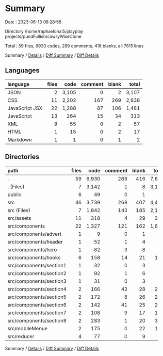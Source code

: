 # Summary

Date : 2023-06-13 08:28:58

Directory /home/raphaelohai5/playplay projects/pundFullish/cowryWiseClone

Total : 59 files,  6930 codes, 269 comments, 416 blanks, all 7615 lines

Summary / [Details](details.md) / [Diff Summary](diff.md) / [Diff Details](diff-details.md)

## Languages
| language | files | code | comment | blank | total |
| :--- | ---: | ---: | ---: | ---: | ---: |
| JSON | 2 | 3,105 | 0 | 2 | 3,107 |
| CSS | 11 | 2,202 | 167 | 269 | 2,638 |
| JavaScript JSX | 22 | 1,288 | 87 | 106 | 1,481 |
| JavaScript | 13 | 264 | 15 | 34 | 313 |
| XML | 9 | 55 | 0 | 2 | 57 |
| HTML | 1 | 15 | 0 | 2 | 17 |
| Markdown | 1 | 1 | 0 | 1 | 2 |

## Directories
| path | files | code | comment | blank | total |
| :--- | ---: | ---: | ---: | ---: | ---: |
| . | 59 | 6,930 | 269 | 416 | 7,615 |
| . (Files) | 7 | 3,142 | 1 | 8 | 3,151 |
| public | 6 | 49 | 0 | 1 | 50 |
| src | 46 | 3,739 | 268 | 407 | 4,414 |
| src (Files) | 7 | 1,842 | 143 | 185 | 2,170 |
| src/assets | 11 | 318 | 4 | 29 | 351 |
| src/components | 22 | 1,327 | 121 | 162 | 1,610 |
| src/components/advert | 1 | 9 | 0 | 1 | 10 |
| src/components/header | 1 | 52 | 1 | 4 | 57 |
| src/components/hero | 1 | 82 | 3 | 8 | 93 |
| src/components/hooks | 6 | 158 | 14 | 21 | 193 |
| src/components/section1 | 1 | 32 | 0 | 3 | 35 |
| src/components/section2 | 1 | 92 | 1 | 6 | 99 |
| src/components/section3 | 1 | 31 | 0 | 3 | 34 |
| src/components/section4 | 2 | 166 | 43 | 28 | 237 |
| src/components/section5 | 2 | 172 | 8 | 26 | 206 |
| src/components/section6 | 2 | 142 | 41 | 25 | 208 |
| src/components/section7 | 2 | 108 | 9 | 17 | 134 |
| src/components/section8 | 2 | 283 | 1 | 20 | 304 |
| src/mobileMenue | 2 | 175 | 0 | 22 | 197 |
| src/reducer | 4 | 77 | 0 | 9 | 86 |

Summary / [Details](details.md) / [Diff Summary](diff.md) / [Diff Details](diff-details.md)